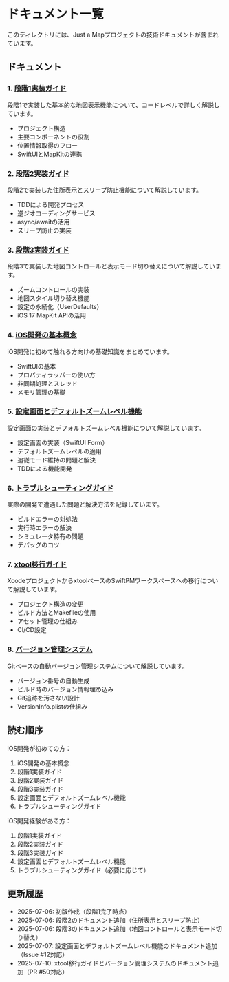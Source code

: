 # ドキュメント一覧

このディレクトリには、Just a Mapプロジェクトの技術ドキュメントが含まれています。

## ドキュメント

### 1. [段階1実装ガイド](stage1-implementation-guide.md)
段階1で実装した基本的な地図表示機能について、コードレベルで詳しく解説しています。
- プロジェクト構造
- 主要コンポーネントの役割
- 位置情報取得のフロー
- SwiftUIとMapKitの連携

### 2. [段階2実装ガイド](stage2-implementation-guide.md)
段階2で実装した住所表示とスリープ防止機能について解説しています。
- TDDによる開発プロセス
- 逆ジオコーディングサービス
- async/awaitの活用
- スリープ防止の実装

### 3. [段階3実装ガイド](stage3-implementation-guide.md)
段階3で実装した地図コントロールと表示モード切り替えについて解説しています。
- ズームコントロールの実装
- 地図スタイル切り替え機能
- 設定の永続化（UserDefaults）
- iOS 17 MapKit APIの活用

### 4. [iOS開発の基本概念](ios-development-basics.md)
iOS開発に初めて触れる方向けの基礎知識をまとめています。
- SwiftUIの基本
- プロパティラッパーの使い方
- 非同期処理とスレッド
- メモリ管理の基礎

### 5. [設定画面とデフォルトズームレベル機能](settings-and-default-zoom.md)
設定画面の実装とデフォルトズームレベル機能について解説しています。
- 設定画面の実装（SwiftUI Form）
- デフォルトズームレベルの適用
- 追従モード維持の問題と解決
- TDDによる機能開発

### 6. [トラブルシューティングガイド](troubleshooting-guide.md)
実際の開発で遭遇した問題と解決方法を記録しています。
- ビルドエラーの対処法
- 実行時エラーの解決
- シミュレータ特有の問題
- デバッグのコツ

### 7. [xtool移行ガイド](xtool-migration-guide.md)
XcodeプロジェクトからxtoolベースのSwiftPMワークスペースへの移行について解説しています。
- プロジェクト構造の変更
- ビルド方法とMakefileの使用
- アセット管理の仕組み
- CI/CD設定

### 8. [バージョン管理システム](version-management-system.md)
Gitベースの自動バージョン管理システムについて解説しています。
- バージョン番号の自動生成
- ビルド時のバージョン情報埋め込み
- Git追跡を汚さない設計
- VersionInfo.plistの仕組み

## 読む順序

iOS開発が初めての方：
1. iOS開発の基本概念
2. 段階1実装ガイド
3. 段階2実装ガイド
4. 段階3実装ガイド
5. 設定画面とデフォルトズームレベル機能
6. トラブルシューティングガイド

iOS開発経験がある方：
1. 段階1実装ガイド
2. 段階2実装ガイド
3. 段階3実装ガイド
4. 設定画面とデフォルトズームレベル機能
5. トラブルシューティングガイド（必要に応じて）

## 更新履歴

- 2025-07-06: 初版作成（段階1完了時点）
- 2025-07-06: 段階2のドキュメント追加（住所表示とスリープ防止）
- 2025-07-06: 段階3のドキュメント追加（地図コントロールと表示モード切り替え）
- 2025-07-07: 設定画面とデフォルトズームレベル機能のドキュメント追加（Issue #12対応）
- 2025-07-10: xtool移行ガイドとバージョン管理システムのドキュメント追加（PR #50対応）